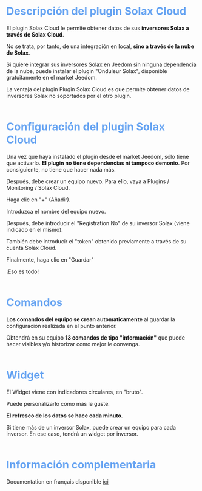 <span style="color: #67A4F2">Descripción del plugin Solax Cloud</span>
===

El plugin Solax Cloud le permite obtener datos de sus **inversores Solax a través de Solax Cloud**.

No se trata, por tanto, de una integración en local, **sino a través de la nube de Solax**.

Si quiere integrar sus inversores Solax en Jeedom sin ninguna dependencia de la nube, puede instalar el plugin "Onduleur Solax", disponible gratuitamente en el market Jeedom.

La ventaja del plugin Plugin Solax Cloud es que permite obtener datos de inversores Solax no soportados por el otro plugin.
<br>
<br>

<span style="color: #67A4F2">Configuración del plugin Solax Cloud</span>
===

Una vez que haya instalado el plugin desde el market Jeedom, sólo tiene que activarlo. **El plugin no tiene dependencias ni tampoco demonio**. Por consiguiente, no tiene que hacer nada más.

Después, debe crear un equipo nuevo. Para ello, vaya a Plugins / Monitoring / Solax Cloud.

Haga clic en "+" (Añadir).

Introduzca el nombre del equipo nuevo.

Después, debe introducir el "Registration No" de su inversor Solax (viene indicado en el mismo).

También debe introducir el "token" obtenido previamente a través de su cuenta Solax Cloud.

Finalmente, haga clic en "Guardar"

¡Eso es todo!
<br>
<br>

<span style="color: #67A4F2">Comandos</span>
===

**Los comandos del equipo se crean automaticamente** al guardar la configuración realizada en el punto anterior.

Obtendrá en su equipo **13 comandos de tipo "información"** que puede hacer visibles y/o historizar como mejor le convenga.
<br>
<br> 


<span style="color: #67A4F2">Widget</span>
===

El Widget viene con indicadores circulares, en "bruto".

Puede personalizarlo como más le guste.

**El refresco de los datos se hace cada minuto**.

Si tiene más de un inversor Solax, puede crear un equipo para cada inversor. En ese caso, tendrá un widget por inversor.
<br>
<br> 


<span style="color: #67A4F2">Información complementaria</span>
===

Documentation en français disponible [ici](https://phroc.github.io/Jeedom_Solaxcloud/fr_FR/)
